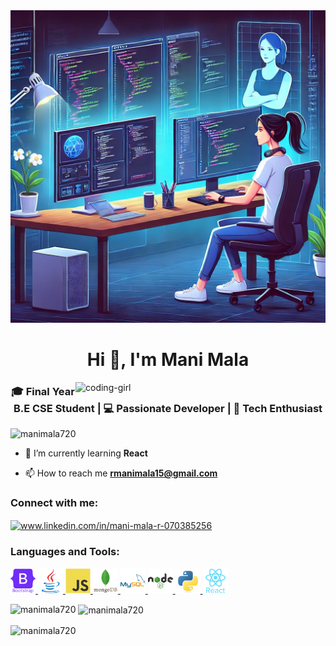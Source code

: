 <img src="https://github.com/ManiMala720/ManiMala720/blob/main/git.png" alt="MasterHead" style="width:100%; height:500px; object-fit:cover;">

<h1 align="center">Hi 👋, I'm Mani Mala</h1>
<img align="right" src="https://user-images.githubusercontent.com/78480983/161280795-e3c3467a-2bcb-428e-9208-d26c6a7d9234.gif" alt="coding-girl" width="400"/>
<h3 align="center">🎓 Final Year B.E CSE Student | 💻 Passionate Developer | 🚀 Tech Enthusiast</h3>

<p align="left"> <img src="https://komarev.com/ghpvc/?username=manimala720&label=Profile%20views&color=0e75b6&style=flat" alt="manimala720" /> </p>

- 🌱 I’m currently learning **React**

- 📫 How to reach me **rmanimala15@gmail.com**

<h3 align="left">Connect with me:</h3>
<p align="left">
<a href="https://www.linkedin.com/in/mani-mala-r-070385256" target="blank"><img align="center" src="https://raw.githubusercontent.com/rahuldkjain/github-profile-readme-generator/master/src/images/icons/Social/linked-in-alt.svg" alt="www.linkedin.com/in/mani-mala-r-070385256" height="30" width="40" /></a>
</p>

<h3 align="left">Languages and Tools:</h3>
<p align="left"> <a href="https://getbootstrap.com" target="_blank" rel="noreferrer"> <img src="https://raw.githubusercontent.com/devicons/devicon/master/icons/bootstrap/bootstrap-plain-wordmark.svg" alt="bootstrap" width="40" height="40"/> </a> <a href="https://www.java.com" target="_blank" rel="noreferrer"> <img src="https://raw.githubusercontent.com/devicons/devicon/master/icons/java/java-original.svg" alt="java" width="40" height="40"/> </a> <a href="https://developer.mozilla.org/en-US/docs/Web/JavaScript" target="_blank" rel="noreferrer"> <img src="https://raw.githubusercontent.com/devicons/devicon/master/icons/javascript/javascript-original.svg" alt="javascript" width="40" height="40"/> </a> <a href="https://www.mongodb.com/" target="_blank" rel="noreferrer"> <img src="https://raw.githubusercontent.com/devicons/devicon/master/icons/mongodb/mongodb-original-wordmark.svg" alt="mongodb" width="40" height="40"/> </a> <a href="https://www.mysql.com/" target="_blank" rel="noreferrer"> <img src="https://raw.githubusercontent.com/devicons/devicon/master/icons/mysql/mysql-original-wordmark.svg" alt="mysql" width="40" height="40"/> </a> <a href="https://nodejs.org" target="_blank" rel="noreferrer"> <img src="https://raw.githubusercontent.com/devicons/devicon/master/icons/nodejs/nodejs-original-wordmark.svg" alt="nodejs" width="40" height="40"/> </a> <a href="https://www.python.org" target="_blank" rel="noreferrer"> <img src="https://raw.githubusercontent.com/devicons/devicon/master/icons/python/python-original.svg" alt="python" width="40" height="40"/> </a> <a href="https://reactjs.org/" target="_blank" rel="noreferrer"> <img src="https://raw.githubusercontent.com/devicons/devicon/master/icons/react/react-original-wordmark.svg" alt="react" width="40" height="40"/> </a> </p>

<p><img align="left" src="https://github-readme-stats.vercel.app/api/top-langs?username=manimala720&show_icons=true&locale=en&layout=compact" alt="manimala720" /></p>

<p>&nbsp;<img align="center" src="https://github-readme-stats.vercel.app/api?username=manimala720&show_icons=true&locale=en" alt="manimala720" /></p>

<p><img align="center" src="https://github-readme-streak-stats.herokuapp.com/?user=manimala720&" alt="manimala720" /></p>
